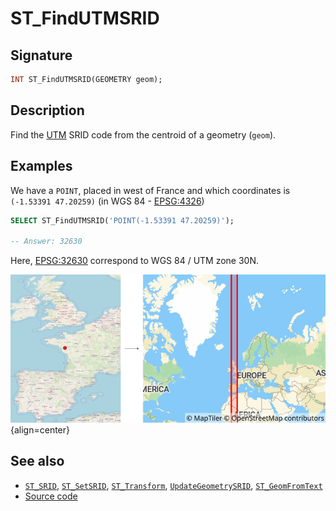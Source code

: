 # ST_FindUTMSRID

## Signature

```sql
INT ST_FindUTMSRID(GEOMETRY geom);
```

## Description

Find the [UTM](https://en.wikipedia.org/wiki/Universal_Transverse_Mercator_coordinate_system) SRID code from the centroid of a geometry (`geom`).


## Examples

We have a `POINT`, placed in west of France and which coordinates is `(-1.53391 47.20259)` (in WGS 84 - [EPSG:4326](https://epsg.io/4326))

```sql
SELECT ST_FindUTMSRID('POINT(-1.53391 47.20259)');

-- Answer: 32630
```
Here, [EPSG:32630](https://epsg.io/32630) correspond to WGS 84 / UTM zone 30N.

![](./ST_FindUTMSRID.png){align=center}


## See also

* [`ST_SRID`](../ST_SRID), [`ST_SetSRID`](../ST_SetSRID), [`ST_Transform`](../ST_Transform), [`UpdateGeometrySRID`](../UpdateGeometrySRID), [`ST_GeomFromText`](../ST_GeomFromText)
* <a href="https://github.com/orbisgis/h2gis/blob/master/h2gis-functions/src/main/java/org/h2gis/functions/spatial/properties/ST_SRID.java" target="_blank">Source code</a>